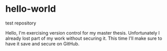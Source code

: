 # hello-world
test repository

Hello, I'm exercising version control for my master thesis. Unfortunately I already lost part of my work without securing it. This time I'll make sure to have it save and secure on GitHub.

